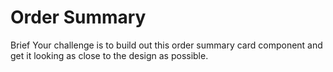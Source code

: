 # Order Summary 

Brief
Your challenge is to build out this order summary card component and get it looking as close to the design as possible.
